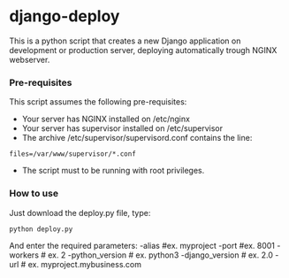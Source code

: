 # django-deploy

This is a python script that creates a new Django application on development or production server, deploying automatically trough NGINX webserver.

### Pre-requisites
This script assumes the following pre-requisites:

- Your server has NGINX installed on /etc/nginx
- Your server has supervisor installed on /etc/supervisor
- The archive /etc/supervisor/supervisord.conf contains the line:

`files=/var/www/supervisor/*.conf`

- The script must to be running with root privileges.

### How to use
Just download the deploy.py file, type:

`python deploy.py`

And enter the required parameters:
-alias          #ex. myproject
-port           #ex. 8001
-workers        # ex. 2
-python_version # ex. python3
-django_version # ex. 2.0
-url            # ex. myproject.mybusiness.com
